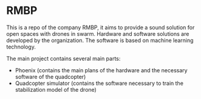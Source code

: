 # RMBP
This is a repo of the company RMBP, it aims to provide a sound solution for open spaces with drones in swarm.
Hardware and software solutions are developed by the organization. The software is based on machine learning technology.


The main project contains several main parts:
- Phoenix (contains the main plans of the hardware and the necessary software of the quadcopter)
- Quadcopter simulator (contains the software necessary to train the stabilization model of the drone)
